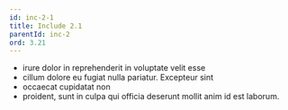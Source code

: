 ```yaml
---
id: inc-2-1
title: Include 2.1
parentId: inc-2
ord: 3.21
---
```

  - irure dolor in reprehenderit in voluptate velit esse
  - cillum dolore eu fugiat nulla pariatur. Excepteur sint
  - occaecat cupidatat non
  - proident, sunt in culpa qui officia deserunt mollit anim id est laborum.